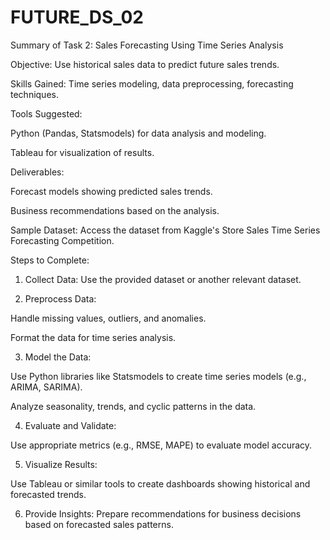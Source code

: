 # FUTURE_DS_02
Summary of Task 2: Sales Forecasting Using Time Series Analysis

Objective: Use historical sales data to predict future sales trends.

Skills Gained: Time series modeling, data preprocessing, forecasting techniques.

Tools Suggested:

Python (Pandas, Statsmodels) for data analysis and modeling.

Tableau for visualization of results.


Deliverables:

Forecast models showing predicted sales trends.

Business recommendations based on the analysis.



Sample Dataset:
Access the dataset from Kaggle's Store Sales Time Series Forecasting Competition.

Steps to Complete:

1. Collect Data: Use the provided dataset or another relevant dataset.


2. Preprocess Data:

Handle missing values, outliers, and anomalies.

Format the data for time series analysis.



3. Model the Data:

Use Python libraries like Statsmodels to create time series models (e.g., ARIMA, SARIMA).

Analyze seasonality, trends, and cyclic patterns in the data.



4. Evaluate and Validate:

Use appropriate metrics (e.g., RMSE, MAPE) to evaluate model accuracy.



5. Visualize Results:

Use Tableau or similar tools to create dashboards showing historical and forecasted trends.



6. Provide Insights: Prepare recommendations for business decisions based on forecasted sales patterns.




